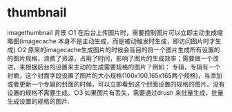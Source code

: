 thumbnail
=========

imagethumbnail 背景 ○1 在后台上传图片时，需要控制图片可以立即主动生成缩略图(imagecache 本身不是主动生成，而是被动触发时生成，即访问图片时才生成) ○2 原来的imagecache生成图片的时候会盲目的将一个图片生成所有设置的的图片规格，浪费了资源，占用了时间，影响了图片的生成效率；需要做一个改进，来根据后台的设置来主动的生成需要规格的图片？例如： 专辑，专辑有一个封面，这个封面字段设置了图片的大小规格(100x100,165x165两个规格)，当添加或者更新一个专辑的封面的时候，可以立即看到这个封面设置的规格的图片。没有设置的规格不需要生成。○3 如果图片有丢失，需要通过drush 来批量生成，批量生成设置的规格的图片.